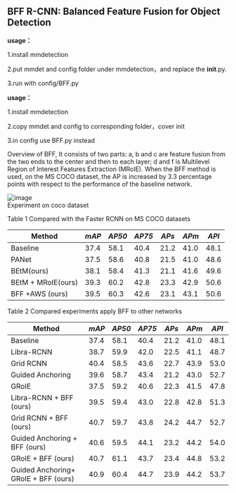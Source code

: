 ## BFF R-CNN: Balanced Feature Fusion for Object Detection ##
**usage：** 

1.install mmdetection

2.put mmdet and config folder under mmdetection，and replace the __init__.py.

3.run with config/BFF.py


**usage：** 

1.install mmdetection

2.copy mmdet and config to corresponding folder，cover init

3.in config use BFF.py instead

Overview of BFF, It consists of two parts: a, b and c are feature fusion from
the two ends to the center and then to each layer; d and f is Multilevel Region of Interest Features Extraction
(MRoIE). When the BFF method is used, on the MS COCO dataset, the AP is increased by 3.3 percentage points with respect to the performance of the baseline network.

![image](https://github.com/wangningwei12138/BFF-RCNN/blob/master/mmdet_BFF/architecture.png)   
Experiment on coco dataset


Table 1 Compared with the Faster RCNN on MS COCO datasets

| Method                                | *mAP* | *AP50* | *AP75* | *APs* | *APm* | *APl* |
|---------------------------------------|-------|--------|--------|-------|-------|-------|
| Baseline                              | 37.4  | 58.1   | 40.4   | 21.2  | 41.0  | 48.1  |
| PANet                                 | 37.5  | 58.6   | 40.8   | 21.5  | 41.0  | 48.6  |
| BEtM(ours)                            | 38.1  | 58.4   | 41.3   | 21.1  | 41.6  | 49.6  |
| BEtM + MRoIE(ours)                    | 39.3  | 60.2   | 42.8   | 23.3  | 42.9  | 50.6  |
| BFF +AWS (ours)                       | 39.5  | 60.3   | 42.6   | 23.1  | 43.1  | 50.6  |

Table 2 Compared experiments apply BFF to other networks

| Method                               | *mAP* | *AP50* | *AP75* | *APs* | *APm* | *APl* |
|--------------------------------------|-------|--------|--------|-------|-------|-------|
| Baseline                             | 37.4  | 58.1   | 40.4   | 21.2  | 41.0  | 48.1  |
| Libra-RCNN                           | 38.7  | 59.9   | 42.0   | 22.5  | 41.1  | 48.7  |
| Grid RCNN                            | 40.4  | 58.5   | 43.6   | 22.7  | 43.9  | 53.0  |
| Guided Anchoring                     | 39.6  | 58.7   | 43.4   | 21.2  | 43.0  | 52.7  |
| GRoIE                                | 37.5  | 59.2   | 40.6   | 22.3  | 41.5  | 47.8  |
| Libra-RCNN + BFF (ours)              | 39.5  | 59.4   | 43.0   | 22.8  | 42.8  | 51.3  |
| Grid RCNN + BFF (ours)               | 40.7  | 59.7   | 43.8   | 24.2  | 44.7  | 52.7  |
| Guided Anchoring + BFF (ours)        | 40.6  | 59.5   | 44.1   | 23.2  | 44.2  | 54.0  |
| GRoIE + BFF (ours)                   | 40.7  | 61.1   | 43.7   | 23.4  | 44.8  | 53.2  |
| Guided Anchoring+ GRoIE + BFF (ours) | 40.9  | 60.4   | 44.7   | 23.9  | 44.2  | 53.7  |



